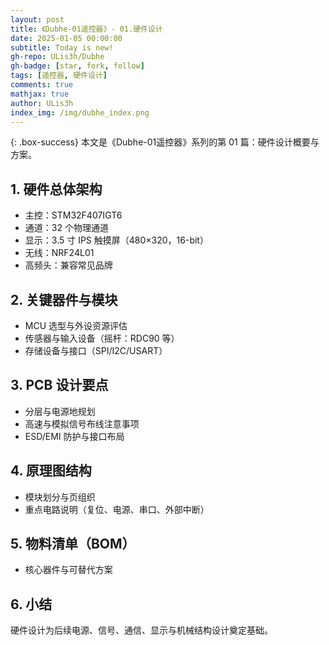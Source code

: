 ```yaml
---
layout: post
title: 《Dubhe-01遥控器》- 01.硬件设计
date: 2025-01-05 00:00:00
subtitle: Today is new!
gh-repo: ULis3h/Dubhe
gh-badge: [star, fork, follow]
tags: [遥控器, 硬件设计]
comments: true
mathjax: true
author: ULis3h
index_img: /img/dubhe_index.png
---
```


{: .box-success}
本文是《Dubhe-01遥控器》系列的第 01 篇：硬件设计概要与方案。

## 1. 硬件总体架构
- 主控：STM32F407IGT6
- 通道：32 个物理通道
- 显示：3.5 寸 IPS 触摸屏（480×320，16-bit）
- 无线：NRF24L01
- 高频头：兼容常见品牌

## 2. 关键器件与模块
- MCU 选型与外设资源评估
- 传感器与输入设备（摇杆：RDC90 等）
- 存储设备与接口（SPI/I2C/USART）

## 3. PCB 设计要点
- 分层与电源地规划
- 高速与模拟信号布线注意事项
- ESD/EMI 防护与接口布局

## 4. 原理图结构
- 模块划分与页组织
- 重点电路说明（复位、电源、串口、外部中断）

## 5. 物料清单（BOM）
- 核心器件与可替代方案

## 6. 小结
硬件设计为后续电源、信号、通信、显示与机械结构设计奠定基础。
